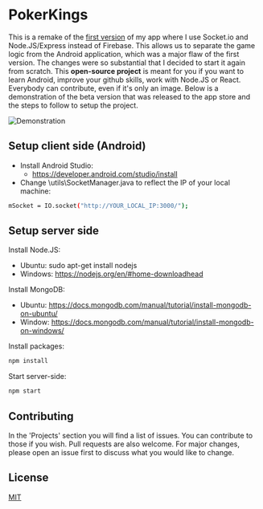 
# PokerKings
This is a remake of the [first version](https://github.com/labiguime/PokerApp) of my app where I use Socket.io and Node.JS/Express instead of Firebase. This allows us to separate the game logic from the Android application, which was a major flaw of the first version. The changes were so substantial that I decided to start it again from scratch. This **open-source project** is meant for you if you want to learn Android, improve your github skills, work with Node.JS or React. Everybody can contribute, even if it's only an image. Below is a demonstration of the beta version that was released to the app store and the steps to follow to setup the project.

![Demonstration](https://github.com/labiguime/readme-assets/readme-app-demo.gif)
 
## Setup client side (Android)
  - Install Android Studio:
    + https://developer.android.com/studio/install
  - Change \utils\SocketManager.java to reflect the IP of your local machine:
```bash
mSocket = IO.socket("http://YOUR_LOCAL_IP:3000/");
```

## Setup server side
Install Node.JS:
  + Ubuntu: sudo apt-get install nodejs
  + Windows: https://nodejs.org/en/#home-downloadhead

Install MongoDB:
  + Ubuntu: https://docs.mongodb.com/manual/tutorial/install-mongodb-on-ubuntu/
  + Window: https://docs.mongodb.com/manual/tutorial/install-mongodb-on-windows/
  
Install packages:
```bash
npm install
```
  Start server-side:
```bash
npm start
```

## Contributing
In the 'Projects' section you will find a list of issues. You can contribute to those if you wish. Pull requests are also welcome. For major changes, please open an issue first to discuss what you would like to change.

## License
[MIT](https://choosealicense.com/licenses/mit/)